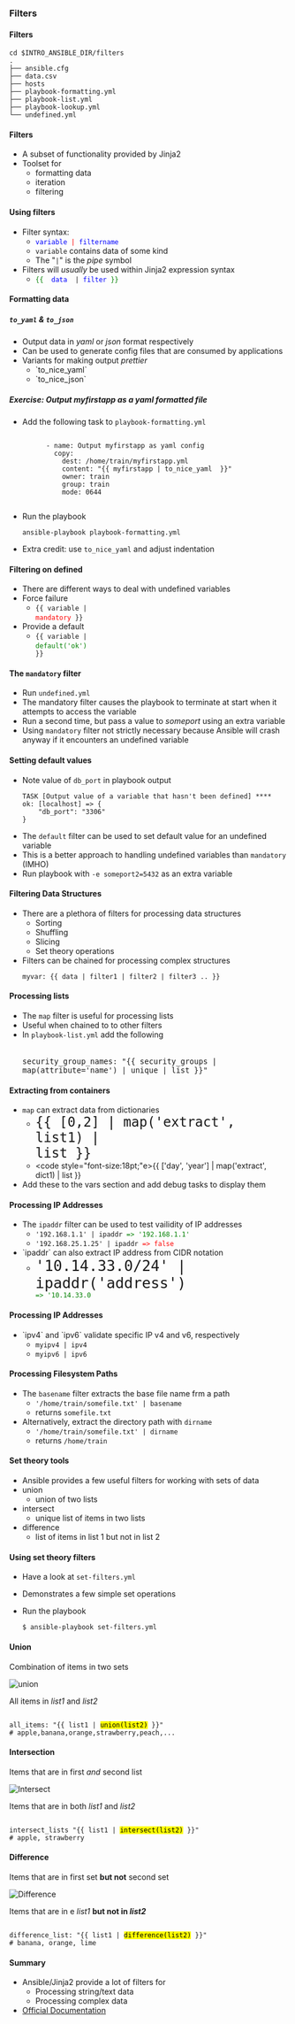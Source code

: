 ### Filters


#### Filters
```
cd $INTRO_ANSIBLE_DIR/filters
.
├── ansible.cfg
├── data.csv
├── hosts
├── playbook-formatting.yml
├── playbook-list.yml
├── playbook-lookup.yml
└── undefined.yml
```


#### Filters
* A subset of functionality provided by Jinja2
* Toolset for
   * formatting data
   * iteration
   * filtering


#### Using filters

* Filter syntax:
   * <!-- .element: class="fragment" data-fragment-index="0" --><code style="color:blue;">variable</code><code style="color:red;"> | </code><code style="color:blue;">filtername</code>
   *  <!-- .element: class="fragment" data-fragment-index="1" --><code>variable</code> contains data of some kind 
   *  <!-- .element: class="fragment" data-fragment-index="2" -->The "<code>|</code>" is the <em>pipe</em> symbol 
* Filters will <!-- .element: class="fragment" data-fragment-index="3" -->_usually_ be used within Jinja2 expression syntax
   *  <!-- .element: class="fragment" data-fragment-index="4" --><code style="color:green;">{{</code><code style="color:blue;">  data </code><code> | </code><code style="color:blue;">filter</code><code style="color:green;"> }}</code> 



#### Formatting data
##### `to_yaml` & `to_json`

* Output data in <!-- .element: class="fragment" data-fragment-index="0" -->_yaml_ or _json_ format respectively
* Can be used to generate config files that are consumed by applications <!-- .element: class="fragment" data-fragment-index="1" -->
* Variants for making output <!-- .element: class="fragment" data-fragment-index="2" -->_prettier_
   * <!-- .element: class="fragment" data-fragment-index="3" -->`to_nice_yaml`
   * <!-- .element: class="fragment" data-fragment-index="4" -->`to_nice_json`


##### Exercise: Output myfirstapp as a yaml formatted file
* Add the following task to <!-- .element: class="fragment" data-fragment-index="0" -->`playbook-formatting.yml`
   <pre class="fragment" data-fragment-index="1"><code data-trim>
        - name: Output myfirstapp as yaml config
          copy:
            dest: /home/train/myfirstapp.yml
            content: "{{ myfirstapp | to_nice_yaml  }}"
            owner: train
            group: train
            mode: 0644
    </code></pre>
* Run the playbook <!-- .element: class="fragment" data-fragment-index="2" -->
   ```
   ansible-playbook playbook-formatting.yml
   ```
* Extra credit: use <!-- .element: class="fragment" data-fragment-index="3" -->`to_nice_yaml` and adjust indentation



#### Filtering on defined
* There are different ways to deal with undefined variables
* Force failure
   * <code>{{ variable | </code><code style="color:red;">mandatory</code><code> }}</code>
* Provide a default
   * <code>{{ variable | </code><code style="color:green;">default('ok')</code><code> }}</code>


#### The `mandatory` filter

* Run <!-- .element: class="fragment" data-fragment-index="0" -->`undefined.yml`
* The mandatory filter causes the playbook to terminate at start when it attempts to access the variable <!-- .element: class="fragment" data-fragment-index="1" -->
* Run a second time, but pass a value to <!-- .element: class="fragment" data-fragment-index="2" -->_someport_ using an extra variable
* Using <!-- .element: class="fragment" data-fragment-index="3" -->`mandatory` filter not strictly necessary because Ansible will crash anyway if it encounters an undefined variable 



#### Setting default values
* Note value of <!-- .element: class="fragment" data-fragment-index="0" -->`db_port` in playbook output 
   ```
   TASK [Output value of a variable that hasn't been defined] ****
   ok: [localhost] => {
       "db_port": "3306"
   }
   ```
* The <!-- .element: class="fragment" data-fragment-index="1" -->`default` filter can be used to set default value for an undefined variable
* This is a better approach to handling undefined variables than <!-- .element: class="fragment" data-fragment-index="2" -->`mandatory` (IMHO)
* Run playbook with <!-- .element: class="fragment" data-fragment-index="3" -->`-e someport2=5432` as an extra variable



#### Filtering Data Structures
* There are a plethora of filters for processing data structures
    * Sorting
    * Shuffling
    * Slicing
    * Set theory operations
* Filters can be chained for processing complex structures
   ```
   myvar: {{ data | filter1 | filter2 | filter3 .. }}
   ```



#### Processing lists

* The <!-- .element: style="stretch" -->`map` filter is useful for processing lists
* Useful when chained to to other filters
* In `playbook-list.yml` add the following
   <pre style="font-size:12pt;"><code data-trim>
  security_group_names: "{{ security_groups | map(attribute='name') | unique | list }}"
  </code></pre>


#### Extracting from containers
* `map` can extract data from dictionaries
   * <code style="font-size:18pt;">{{ [0,2] | map('extract', list1) | list }}</code>
   * <code style="font-size:18pt;"e>{{ ['day', 'year'] | map('extract', dict1) | list }}</code>
* Add these to the vars section and add debug tasks to display them



#### Processing IP Addresses

* The <!-- .element: class="fragment" data-fragment-index="0" -->`ipaddr` filter can be used to test vailidity of IP addresses
   * <!-- .element: class="fragment" data-fragment-index="1" --><code>'192.168.1.1' | ipaddr</code><code class="fragment" data-fragment-index="2" style="color:green"> => '192.168.1.1'</code>
   * <!-- .element: class="fragment" data-fragment-index="3" --><code>'192.168.25.1.25' | ipaddr</code><code class="fragment" data-fragment-index="4" style="color:red"> => false</code>
* <!-- .element: class="fragment" data-fragment-index="5" -->`ipaddr` can also extract IP address from CIDR notation
   * <code style="font-size:20pt;">'10.14.33.0/24' | ipaddr('address')</code><code class="fragment" data-fragment-index="6" style="color:green;"> => '10.14.33.0</code>


#### Processing IP Addresses

* <!-- .element: class="fragment" data-fragment-index="0" -->`ipv4` and `ipv6` validate specific IP v4 and v6, respectively
   * <code>myipv4 | ipv4</code>
   * <code>myipv6 | ipv6</code>


#### Processing Filesystem Paths
* The `basename` filter extracts the base file name frm a path
   * `'/home/train/somefile.txt' | basename` 
   * returns `somefile.txt`
* Alternatively, extract the directory path with `dirname`
   * `'/home/train/somefile.txt' | dirname`
   * returns `/home/train`


#### Set theory tools

* Ansible provides a few useful filters for working with sets of data
* union
  - union of two lists
* intersect
  - unique list of items in two lists
* difference
  - list of items in list 1 but not in list 2


#### Using set theory filters

* Have a look at `set-filters.yml`
* Demonstrates a few simple set operations
* Run the playbook

  ```
  $ ansible-playbook set-filters.yml
  ```


#### Union

Combination of items in two sets

![union](img/union.svg "Union") <!-- .element: width="20%" height="20%" -->

All items in<!-- .element: class="fragment" data-fragment-index="0" --> _list1_ and _list2_ 

<pre  class="fragment" data-fragment-index="0"><code data-trim data-noescape>
all_items: "{{ list1 | <mark>union(list2)</mark> }}"
# apple,banana,orange,strawberry,peach,...
</code></pre>


#### Intersection

Items that are in first *and* second list

![Intersect](img/intersect.svg "Intersection") <!-- .element: width="20%"
height="20%" -->

Items that are in both <!-- .element: class="fragment" data-fragment-index="0" --> _list1_ and  _list2_

<pre  class="fragment" data-fragment-index="0"><code data-trim data-noescape>
intersect_lists "{{ list1 | <mark>intersect(list2)</mark> }}"
# apple, strawberry
</code></pre>


#### Difference

Items that are in first set **but not** second set

![Difference](img/difference.svg "Difference")<!-- .element: width="20%"
height="20%" -->

Items that are in e<!-- .element: class="fragment" data-fragment-index="0" --> _list1_ **but not in  _list2_**

<pre  class="fragment" data-fragment-index="0"><code data-trim data-noescape>
difference_list: "{{ list1 | <mark>difference(list2)</mark> }}"
# banana, orange, lime
</code></pre>



#### Summary
* Ansible/Jinja2 provide a lot of filters for
  * Processing string/text data
  * Processing complex data
* [Official Documentation](https://docs.ansible.com/ansible/latest/playbooks_filters.html)

